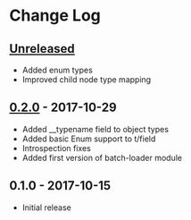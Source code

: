 # Change Log

## [Unreleased]

- Added enum types
- Improved child node type mapping

## [0.2.0] - 2017-10-29

- Added \_\_typename field to object types
- Added basic Enum support to t/field
- Introspection fixes
- Added first version of batch-loader module


## 0.1.0 - 2017-10-15

- Initial release

[Unreleased]: https://github.com/ajk/specialist-server/compare/0.2.0...HEAD
[0.2.0]: https://github.com/ajk/specialist-server/compare/0.1.0...0.2.0
